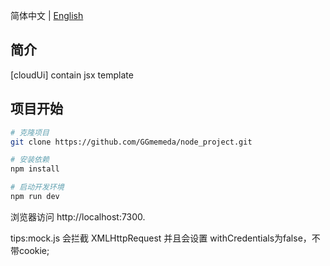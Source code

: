 简体中文 | [English](./README.md)

## 简介
[cloudUi] contain jsx template

## 项目开始

```bash
# 克隆项目
git clone https://github.com/GGmemeda/node_project.git

# 安装依赖
npm install

# 启动开发环境
npm run dev
```
浏览器访问 http://localhost:7300.

tips:mock.js 会拦截 XMLHttpRequest 并且会设置 withCredentials为false，不带cookie;
